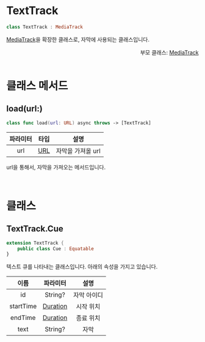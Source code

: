 # TextTrack

```swift
class TextTrack : MediaTrack
```

[MediaTrack](../media-track/home.md)을 확장한 클래스로, 자막에 사용되는 클래스입니다.

<div align="right">
부모 클래스: <a href="../media-track/home.md">MediaTrack</a>
</div>

<br>

# 클래스 메서드

## load(url:)

```swift
class func load(url: URL) async throws -> [TextTrack] 
```

|파라미터|타입|설명|
|:--:|:--:|:--:|
|url|[URL]("https://developer.apple.com/documentation/foundation/url")|자막을 가져올 url|

url을 통해서, 자막을 가져오는 메서드입니다.

<br>

# 클래스 

## TextTrack.Cue

```swift
extension TextTrack {
    public class Cue : Equatable
}
```

텍스트 큐를 나타내는 클래스입니다. 아래의 속성을 가지고 있습니다.

|이름|파라미터|설명|
|:--:|:--:|:--:|
|id|String?|자막 아이디|
|startTime|[Duration](../../struct/duration/home.md)|시작 위치|
|endTime|[Duration](../../struct/duration/home.md)|종료 위치|
|text|String?|자막|



